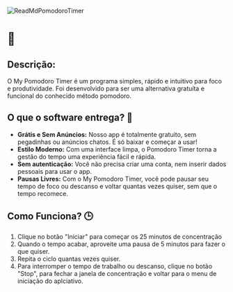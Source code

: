 ![ReadMdPomodoroTimer](https://github.com/WBluan/MyPomodoroTimer/assets/102801492/9a54fac3-00e0-4ee9-a713-d839ebf1c89f)

# 🍅 

## Descrição:
O My Pomodoro Timer é um programa simples, rápido e intuitivo para foco e produtividade.
Foi desenvolvido para ser uma alternativa gratuíta e funcional do conhecido método pomodoro.

## O que o software entrega? 🤔
- **Grátis e Sem Anúncios:** Nosso app é totalmente gratuito, sem pegadinhas ou anúncios chatos. É só baixar e começar a usar!
- **Estilo Moderno:** Com uma interface limpa, o Pomodoro Timer torna a gestão do tempo uma experiência fácil e rápida.
- **Sem autenticação:** Você não precisa criar uma conta, nem inserir dados pessoais para usar o app.
- **Pausas Livres:** Com o My Pomodoro Timer, você pode pausar seu tempo de foco ou descanso e voltar quantas vezes quiser, sem que o tempo recomece.

## Como Funciona? 🕒
1. Clique no botão "Iniciar" para começar os 25 minutos de concentração
2. Quando o tempo acabar, aproveite uma pausa de 5 minutos para fazer o que quiser.
3. Repita o ciclo quantas vezes quiser.
4. Para interromper o tempo de trabalho ou descanso, clique no botão "Stop", para fechar a janela de concentração e voltar para o menu de iniciação do aplciativo.
